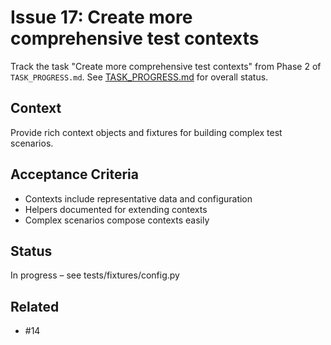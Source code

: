 # Issue 17: Create more comprehensive test contexts

Track the task "Create more comprehensive test contexts" from Phase 2 of `TASK_PROGRESS.md`.
See [TASK_PROGRESS.md](../TASK_PROGRESS.md) for overall status.

## Context
Provide rich context objects and fixtures for building complex test
scenarios.

## Acceptance Criteria
- Contexts include representative data and configuration
- Helpers documented for extending contexts
- Complex scenarios compose contexts easily

## Status
In progress – see tests/fixtures/config.py

## Related
- #14
